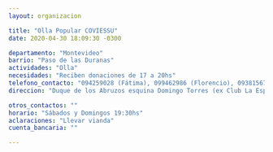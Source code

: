 ```yaml
---
layout: organizacion

title: "Olla Popular COVIESSU"
date: 2020-04-30 18:09:30 -0300

departamento: "Montevideo"
barrio: "Paso de las Duranas"
actividades: "Olla"
necesidades: "Reciben donaciones de 17 a 20hs"
telefono_contacto: "094259028 (Fátima), 099462986 (Florencio), 093815676 (Leonardo)"
direccion: "Duque de los Abruzos esquina Domingo Torres (ex Club La Espada)"

otros_contactos: ""
horario: "Sábados y Domingos 19:30hs"
aclaraciones: "Llevar vianda"
cuenta_bancaria: ""

---
```

